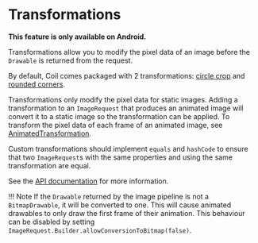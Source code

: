 # Transformations

**This feature is only available on Android.**

Transformations allow you to modify the pixel data of an image before the `Drawable` is returned from the request.

By default, Coil comes packaged with 2 transformations: [circle crop](/coil/api/coil-core/coil3.transform/-circle-crop-transformation/) and [rounded corners](/coil/api/coil-core/coil3.transform/-rounded-corners-transformation/).

Transformations only modify the pixel data for static images. Adding a transformation to an `ImageRequest` that produces an animated image will convert it to a static image so the transformation can be applied. To transform the pixel data of each frame of an animated image, see [AnimatedTransformation](/coil/api/coil-gif/coil3.gif/-animated-transformation/).

Custom transformations should implement `equals` and `hashCode` to ensure that two `ImageRequest`s with the same properties and using the same transformation are equal.

See the [API documentation](/coil/api/coil-core/coil3.transform/-transformation/) for more information.

!!! Note
    If the `Drawable` returned by the image pipeline is not a `BitmapDrawable`, it will be converted to one. This will cause animated drawables to only draw the first frame of their animation. This behaviour can be disabled by setting `ImageRequest.Builder.allowConversionToBitmap(false)`.

